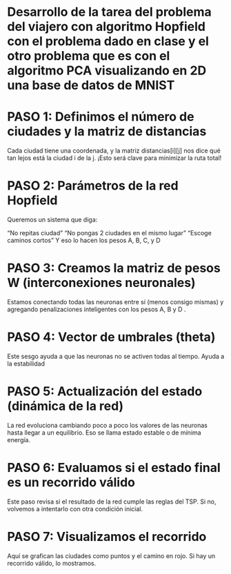 
# Desarrollo de la tarea del problema del viajero con algoritmo Hopfield con el problema dado en clase y el otro problema que es con el algoritmo PCA visualizando en 2D una base de datos de MNIST


# PASO 1: Definimos el número de ciudades y la matriz de distancias

Cada ciudad tiene una coordenada, y la matriz distancias[i][j] nos dice qué tan lejos está la ciudad i de la j. ¡Esto será clave para minimizar la ruta total!

# PASO 2: Parámetros de la red Hopfield
Queremos un sistema que diga:


“No repitas ciudad”
“No pongas 2 ciudades en el mismo lugar”
“Escoge caminos cortos” Y eso lo hacen los pesos A, B, C, y D

# PASO 3: Creamos la matriz de pesos W (interconexiones neuronales)

Estamos conectando todas las neuronas entre sí (menos consigo mismas) y agregando penalizaciones inteligentes con los pesos A, B y D .

# PASO 4: Vector de umbrales (theta)

Este sesgo ayuda a que las neuronas no se activen todas al tiempo. Ayuda a la estabilidad

# PASO 5: Actualización del estado (dinámica de la red)
La red evoluciona cambiando poco a poco los valores de las neuronas hasta llegar a un equilibrio. Eso se llama estado estable o de mínima energía.

# PASO 6: Evaluamos si el estado final es un recorrido válido
Este paso revisa si el resultado de la red cumple las reglas del TSP. Si no, volvemos a intentarlo con otra condición inicial.

# PASO 7: Visualizamos el recorrido
Aquí se grafican las ciudades como puntos y el camino en rojo. Si hay un recorrido válido, lo mostramos.